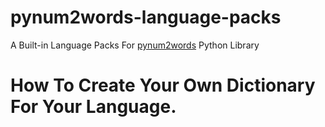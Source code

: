 # pynum2words-language-packs
A Built-in Language Packs For [pynum2words](https://pypi.org/project/pynum2words/1.1.7/) Python Library

# How To Create Your Own Dictionary For Your Language.
